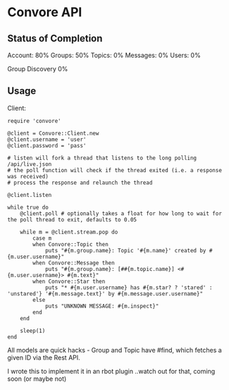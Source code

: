 Convore API
===========

Status of Completion
-----
Account: 80%
Groups: 50%
Topics: 0%
Messages: 0%
Users: 0%

Group Discovery 0%


Usage
-----

Client:

	require 'convore'

	@client = Convore::Client.new
	@client.username = 'user'
	@client.password = 'pass'

	# listen will fork a thread that listens to the long polling /api/live.json
	# the poll function will check if the thread exited (i.e. a response was received)
	# process the response and relaunch the thread

	@client.listen

	while true do
		@client.poll # optionally takes a float for how long to wait for the poll thread to exit, defaults to 0.05

		while m = @client.stream.pop do
			case m
			when Convore::Topic then
				puts "#{m.group.name}: Topic '#{m.name}' created by #{m.user.username}"
			when Convore::Message then
				puts "#{m.group.name}: [##{m.topic.name}] <#{m.user.username}> #{m.text}"
			when Convore::Star then
				puts "* #{m.user.username} has #{m.star? ? 'stared' : 'unstared'} '#{m.message.text}' by #{m.message.user.username}"
			else
				puts "UNKNOWN MESSAGE: #{m.inspect}"
			end
		end

		sleep(1)
	end

All models are quick hacks - Group and Topic have #find, which fetches a given ID via the Rest API.

I wrote this to implement it in an rbot plugin ..watch out for that, coming soon (or maybe not)